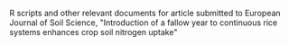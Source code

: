 R scripts and other relevant documents for article submitted to European Journal of Soil Science, "Introduction of a fallow year to continuous rice systems enhances crop soil nitrogen uptake"

